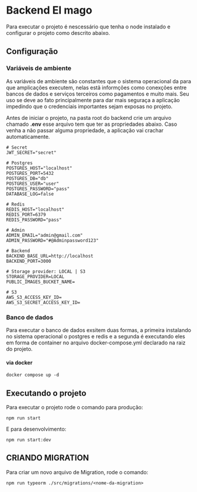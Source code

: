 # Backend El mago

Para executar o projeto é nescessário que tenha o node instalado e configurar o projeto como descrito abaixo.

## Configuração

### Variáveis de ambiente

As variáveis de ambiente são constantes que o sistema operacional da para que amplicações executem, nelas estã informções como conexções entre bancos de dados e serviços terceiros como pagamentos e muito mais. Seu uso se deve ao fato principalmente para dar mais seguraça a aplicação impedindo que o credenciais importantes sejam exposas no projeto.

Antes de iniciar o projeto, na pasta root do backend crie um arquivo chamado **.env** esse arquivo tem que ter as propriedades abaixo. Caso venha a não passar alguma propriedade, a aplicação vai crachar automaticamente.

```env
# Secret
JWT_SECRET="secret"

# Postgres
POSTGRES_HOST="localhost"
POSTGRES_PORT=5432
POSTGRES_DB="db"
POSTGRES_USER="user"
POSTGRES_PASSWORD="pass"
DATABASE_LOG=false

# Redis
REDIS_HOST="localhost"
REDIS_PORT=6379
REDIS_PASSWORD="pass"

# Admin
ADMIN_EMAIL="admin@gmail.com"
ADMIN_PASSWORD="#@Adminpassword123"

# Backend
BACKEND_BASE_URL=http://localhost
BACKEND_PORT=3000

# Storage provider: LOCAL | S3
STORAGE_PROVIDER=LOCAL
PUBLIC_IMAGES_BUCKET_NAME=

# S3
AWS_S3_ACCESS_KEY_ID=
AWS_S3_SECRET_ACCESS_KEY_ID=
```

### Banco de dados

Para executar o banco de dados exsitem duas formas, a primeira instalando no sistema operacional o postgres e redis e a segunda é executando eles em forma de container no arquivo docker-compose.yml declarado na raiz do projeto.

#### via docker

```terminal
docker compose up -d
```

## Executando o projeto

Para executar o projeto rode o comando para produção:

```terminal
npm run start
```

E para desenvolvimento:

```terminal
npm run start:dev
```

## CRIANDO MIGRATION

Para criar um novo arquivo de Migration, rode o comando:

```terminal
npm run typeorm ./src/migrations/<nome-da-migration>
```
